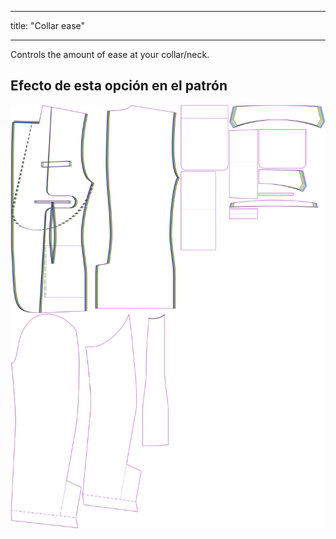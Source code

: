 - - -
title: "Collar ease"
- - -

Controls the amount of ease at your collar/neck.

## Efecto de esta opción en el patrón

![This image shows the effect of this option by superimposing several variants that have a different value for this option](jaeger_collarease_sample.svg "Effect of this option on the pattern")
